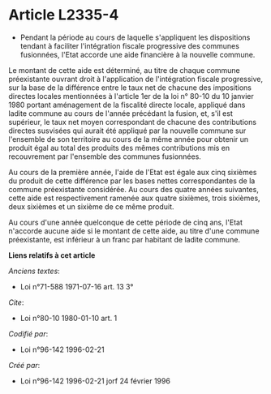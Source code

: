 # Article L2335-4

- Pendant la période au cours de laquelle s'appliquent les dispositions tendant à faciliter l'intégration fiscale progressive
des communes fusionnées, l'Etat accorde une aide financière à la nouvelle commune.

Le montant de cette aide est déterminé, au titre de chaque commune préexistante ouvrant droit à l'application de
l'intégration fiscale progressive, sur la base de la différence entre le taux net de chacune des impositions directes locales
mentionnées à l'article 1er de la loi n° 80-10 du 10 janvier 1980 portant aménagement de la fiscalité directe locale,
appliqué dans ladite commune au cours de l'année précédant la fusion, et, s'il est supérieur, le taux net moyen correspondant
de chacune des contributions directes susvisées qui aurait été appliqué par la nouvelle commune sur l'ensemble de son
territoire au cours de la même année pour obtenir un produit égal au total des produits des mêmes contributions mis en
recouvrement par l'ensemble des communes fusionnées.

Au cours de la première année, l'aide de l'Etat est égale aux cinq sixièmes du produit de cette différence par les bases
nettes correspondantes de la commune préexistante considérée. Au cours des quatre années suivantes, cette aide est
respectivement ramenée aux quatre sixièmes, trois sixièmes, deux sixièmes et un sixième de ce même produit.

Au cours d'une année quelconque de cette période de cinq ans, l'Etat n'accorde aucune aide si le montant de cette aide, au
titre d'une commune préexistante, est inférieur à un franc par habitant de ladite commune.

**Liens relatifs à cet article**

_Anciens textes_:

  - Loi n°71-588 1971-07-16 art. 13 3°

_Cite_:

  - Loi n°80-10 1980-01-10 art. 1

_Codifié par_:

  - Loi n°96-142 1996-02-21

_Créé par_:

  - Loi n°96-142 1996-02-21 jorf 24 février 1996
